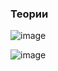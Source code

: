 ### Теории
![image](https://github.com/jestxfot/nostalgia/assets/87380272/f836a785-9337-45d0-8d41-cc3169912230)

![image](https://github.com/jestxfot/nostalgia/assets/87380272/f72b4c99-b0d6-4f49-a053-8f5ae7e713ac)
